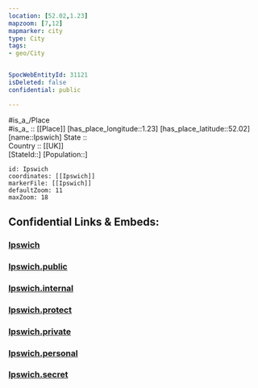 ```yaml
---
location: [52.02,1.23] 
mapzoom: [7,12] 
mapmarker: city 
type: City
tags:
- geo/City


SpocWebEntityId: 31121
isDeleted: false
confidential: public

---
```

#is_a_/Place  
#is_a_ :: [[Place]] 
[has_place_longitude::1.23] 
[has_place_latitude::52.02] 
[name::Ipswich] 
State ::  
Country :: [[UK]]  
[StateId::] 
[Population::] 



```leaflet
id: Ipswich
coordinates: [[Ipswich]] 
markerFile: [[Ipswich]] 
defaultZoom: 11 
maxZoom: 18
```


## Confidential Links & Embeds: 

### [Ipswich](/_Standards/Earth/Continent/Europe/Europe~North/UK/England/Regions~England/East_of_England/Suffolk/cities~Suffolk/Suffolkcoastal/cities~Suffolkcoastal/Ipswich.md) 

### [Ipswich.public](/_public/Earth/Continent/Europe/Europe~North/UK/England/Regions~England/East_of_England/Suffolk/cities~Suffolk/Suffolkcoastal/cities~Suffolkcoastal/Ipswich.public.md) 

### [Ipswich.internal](/_internal/Earth/Continent/Europe/Europe~North/UK/England/Regions~England/East_of_England/Suffolk/cities~Suffolk/Suffolkcoastal/cities~Suffolkcoastal/Ipswich.internal.md) 

### [Ipswich.protect](/_protect/Earth/Continent/Europe/Europe~North/UK/England/Regions~England/East_of_England/Suffolk/cities~Suffolk/Suffolkcoastal/cities~Suffolkcoastal/Ipswich.protect.md) 

### [Ipswich.private](/_private/Earth/Continent/Europe/Europe~North/UK/England/Regions~England/East_of_England/Suffolk/cities~Suffolk/Suffolkcoastal/cities~Suffolkcoastal/Ipswich.private.md) 

### [Ipswich.personal](/_personal/Earth/Continent/Europe/Europe~North/UK/England/Regions~England/East_of_England/Suffolk/cities~Suffolk/Suffolkcoastal/cities~Suffolkcoastal/Ipswich.personal.md) 

### [Ipswich.secret](/_secret/Earth/Continent/Europe/Europe~North/UK/England/Regions~England/East_of_England/Suffolk/cities~Suffolk/Suffolkcoastal/cities~Suffolkcoastal/Ipswich.secret.md)

